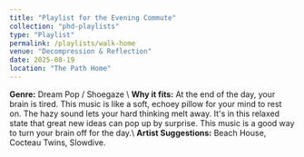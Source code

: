 ```yaml
---
title: "Playlist for the Evening Commute"
collection: "phd-playlists"
type: "Playlist"
permalink: /playlists/walk-home
venue: "Decompression & Reflection"
date: 2025-08-19
location: "The Path Home"
---
```


**Genre:** Dream Pop / Shoegaze \\
**Why it fits:** At the end of the day, your brain is tired. This music is like a soft, echoey pillow for your mind to rest on. The hazy sound lets your hard thinking melt away. It's in this relaxed state that great new ideas can pop up by surprise. This music is a good way to turn your brain off for the day.\\
**Artist Suggestions:** Beach House, Cocteau Twins, Slowdive.